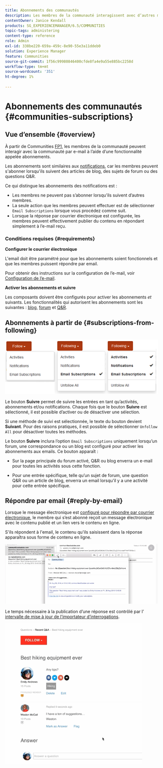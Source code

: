 ```yaml
---
title: Abonnements des communautés
description: Les membres de la communauté interagissent avec d’autres membres par courrier électronique.
contentOwner: Janice Kendall
products: SG_EXPERIENCEMANAGER/6.5/COMMUNITIES
topic-tags: administering
content-type: reference
role: Admin
exl-id: 338be220-659a-459c-8e90-55e3a11ddeb0
solution: Experience Manager
feature: Communities
source-git-commit: 1f56c99980846400cfde8fa4e9a55e885bc2258d
workflow-type: tm+mt
source-wordcount: '351'
ht-degree: 1%

---
```


# Abonnements des communautés {#communities-subscriptions}

## Vue d’ensemble {#overview}

À partir de Communities [FP1](deploy-communities.md#latestfeaturepack), les membres de la communauté peuvent interagir avec la communauté par e-mail à l’aide d’une fonctionnalité appelée abonnements.

Les abonnements sont similaires aux [notifications](notifications.md), car les membres peuvent s&#39;abonner lorsqu&#39;ils suivent des articles de blog, des sujets de forum ou des questions Q&amp;R.

Ce qui distingue les abonnements des notifications est :

* Les membres ne peuvent pas s’abonner lorsqu’ils suivent d’autres membres.
* La seule action que les membres peuvent effectuer est de sélectionner `Email Subscriptions` lorsque vous procédez comme suit.
* Lorsque la réponse par courrier électronique est configurée, les membres peuvent effectivement publier du contenu en répondant simplement à l’e-mail reçu.

### Conditions requises {#requirements}

**Configurer le courrier électronique**

L&#39;email doit être paramétré pour que les abonnements soient fonctionnels et que les membres puissent répondre par email.

Pour obtenir des instructions sur la configuration de l’e-mail, voir [Configuration de l’e-mail](email.md).

**Activer les abonnements et suivre**

Les composants doivent être configurés pour activer les abonnements *et* suivants. Les fonctionnalités qui autorisent les abonnements sont les suivantes : [blog](blog-feature.md), [forum](forum.md) et [Q&amp;R](working-with-qna.md).

## Abonnements à partir de {#subscriptions-from-following}

![subscription-following](assets/subscription-following.png)

Le bouton **Suivre** permet de suivre les entrées en tant qu’activités, abonnements et/ou notifications. Chaque fois que le bouton **Suivre** est sélectionné, il est possible d’activer ou de désactiver une sélection.

Si une méthode de suivi est sélectionnée, le texte du bouton devient **Suivant**. Pour des raisons pratiques, il est possible de sélectionner `Unfollow All` pour désactiver toutes les méthodes.

Le bouton **Suivre** inclura l’option `Email Subscriptions` uniquement lorsqu’un forum, une correspondance ou un blog est configuré pour activer les abonnements aux emails. Ce bouton apparaît :

* Sur la page principale du forum activé, Q&amp;R ou blog enverra un e-mail pour toutes les activités sous cette fonction.

* Pour une entrée spécifique, telle qu’un sujet de forum, une question Q&amp;R ou un article de blog, enverra un email lorsqu’il y a une activité pour cette entrée spécifique.

## Répondre par email {#reply-by-email}

Lorsque le message électronique est [configuré pour répondre par courrier électronique](email.md#configure-polling-importer), le membre qui s’est abonné reçoit un message électronique avec le contenu publié et un lien vers le contenu en ligne.

S&#39;ils répondent à l&#39;email, le contenu qu&#39;ils saisissent dans la réponse apparaîtra sous forme de contenu en ligne.

![email-response](assets/email-reply.png)

Le temps nécessaire à la publication d’une réponse est contrôlé par l’ [intervalle de mise à jour de l’importateur d’interrogations](email.md#configure-polling-importer).

![QA](assets/qa.png)
